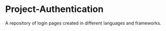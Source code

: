 # Project-Authentication
A repository of login pages created in different languages and frameworks.
